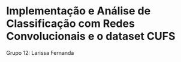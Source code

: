 # Implementação e Análise de Classificação com Redes Convolucionais e o dataset CUFS
Grupo 12: 
Larissa Fernanda

